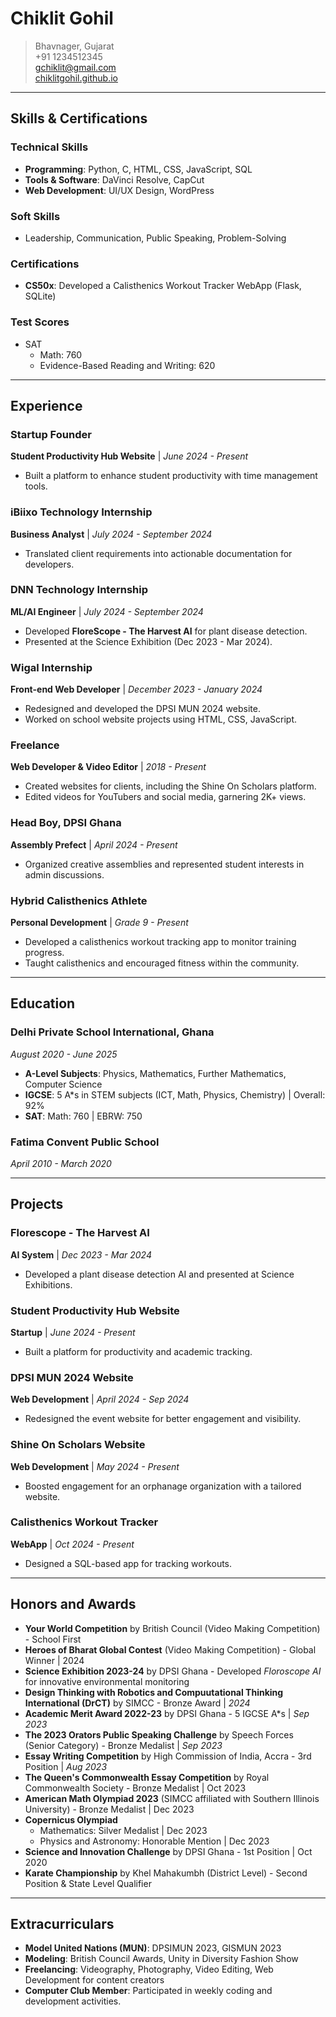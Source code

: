 # Chiklit Gohil

> Bhavnager, Gujarat  
> +91 1234512345  
> [gchiklit@gmail.com](mailto:gchiklit@gmail.com)  
> [chiklitgohil.github.io](https://chiklitgohil.github.io)

---

## Skills & Certifications

### **Technical Skills**

- **Programming**: Python, C, HTML, CSS, JavaScript, SQL
- **Tools & Software**: DaVinci Resolve, CapCut
- **Web Development**: UI/UX Design, WordPress

### **Soft Skills**

- Leadership, Communication, Public Speaking, Problem-Solving

### **Certifications**

- **CS50x**: Developed a Calisthenics Workout Tracker WebApp (Flask, SQLite)

### Test Scores

- SAT
  - Math: 760
  - Evidence-Based Reading and Writing: 620

---

## Experience

### **Startup Founder**

**Student Productivity Hub Website** | _June 2024 - Present_

- Built a platform to enhance student productivity with time management tools.

### **iBiixo Technology Internship**

**Business Analyst** | _July 2024 - September 2024_

- Translated client requirements into actionable documentation for developers.

### **DNN Technology Internship**

**ML/AI Engineer** | _July 2024 - September 2024_

- Developed **FloreScope - The Harvest AI** for plant disease detection.
- Presented at the Science Exhibition (Dec 2023 - Mar 2024).

### **Wigal Internship**

**Front-end Web Developer** | _December 2023 - January 2024_

- Redesigned and developed the DPSI MUN 2024 website.
- Worked on school website projects using HTML, CSS, JavaScript.

### **Freelance**

**Web Developer & Video Editor** | _2018 - Present_

- Created websites for clients, including the Shine On Scholars platform.
- Edited videos for YouTubers and social media, garnering 2K+ views.

### **Head Boy, DPSI Ghana**

**Assembly Prefect** | _April 2024 - Present_

- Organized creative assemblies and represented student interests in admin discussions.

### **Hybrid Calisthenics Athlete**

**Personal Development** | _Grade 9 - Present_

- Developed a calisthenics workout tracking app to monitor training progress.
- Taught calisthenics and encouraged fitness within the community.

---

## Education

### **Delhi Private School International, Ghana**

_August 2020 - June 2025_

- **A-Level Subjects**: Physics, Mathematics, Further Mathematics, Computer Science
- **IGCSE**: 5 A\*s in STEM subjects (ICT, Math, Physics, Chemistry) | Overall: 92%
- **SAT**: Math: 760 | EBRW: 750

### **Fatima Convent Public School**

_April 2010 - March 2020_

---

## Projects

### **Florescope - The Harvest AI**

**AI System** | _Dec 2023 - Mar 2024_

- Developed a plant disease detection AI and presented at Science Exhibitions.

### **Student Productivity Hub Website**

**Startup** | _June 2024 - Present_

- Built a platform for productivity and academic tracking.

### **DPSI MUN 2024 Website**

**Web Development** | _April 2024 - Sep 2024_

- Redesigned the event website for better engagement and visibility.

### **Shine On Scholars Website**

**Web Development** | _May 2024 - Present_

- Boosted engagement for an orphanage organization with a tailored website.

### **Calisthenics Workout Tracker**

**WebApp** | _Oct 2024 - Present_

- Designed a SQL-based app for tracking workouts.

---

## Honors and Awards

- **Your World Competition** by British Council (Video Making Competition) - School First
- **Heroes of Bharat Global Contest** (Video Making Competition) - Global Winner | 2024
- **Science Exhibition 2023-24** by DPSI Ghana - Developed _Floroscope AI_ for innovative environmental monitoring
- **Design Thinking with Robotics and Compuutational Thinking International (DrCT)** by SIMCC - Bronze Award | _2024_
- **Academic Merit Award 2022-23** by DPSI Ghana - 5 IGCSE A\*s | _Sep 2023_
- **The 2023 Orators Public Speaking Challenge** by Speech Forces (Senior Category) - Bronze Medalist | _Sep 2023_
- **Essay Writing Competition** by High Commission of India, Accra - 3rd Position | _Aug 2023_
- **The Queen's Commonwealth Essay Competition** by Royal Commonwealth Society - Bronze Medalist | Oct 2023
- **American Math Olympiad 2023** (SIMCC affiliated with Southern Illinois University) - Bronze Medalist | Dec 2023
- **Copernicus Olympiad**
  - Mathematics: Silver Medalist | Dec 2023
  - Physics and Astronomy: Honorable Mention | Dec 2023
- **Science and Innovation Challenge** by DPSI Ghana - 1st Position | Oct 2020
- **Karate Championship** by Khel Mahakumbh (District Level) - Second Position & State Level Qualifier

---

## Extracurriculars

- **Model United Nations (MUN)**: DPSIMUN 2023, GISMUN 2023
- **Modeling**: British Council Awards, Unity in Diversity Fashion Show
- **Freelancing**: Videography, Photography, Video Editing, Web Development for content creators
- **Computer Club Member**: Participated in weekly coding and development activities.
